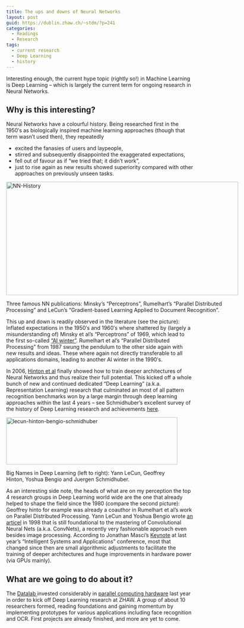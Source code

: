 ```yaml
---
title: The ups and downs of Neural Networks
layout: post
guid: https://dublin.zhaw.ch/~stdm/?p=241
categories:
  - Readings
  - Research
tags:
  - current research
  - Deep Learning
  - history
---
```

Interesting enough, the current hype topic (rightly so!) in Machine Learning is Deep Learning &#8211; which is largely the current term for ongoing research in Neural Networks.

## Why is this interesting?

Neural Networks have a colourful history. Being researched first in the 1950&#8242;s as biologically inspired machine learning approaches (though that term wasn&#8217;t used then), they repeatedly

  * excited the fanasies of users and laypeople,
  * stirred and subsequently disappointed the exaggerated expectations,
  * fell out of favour as if &#8220;we tried that; it didn&#8217;t work&#8221;,
  * just to rise again as new results showed superiority compared with other approaches on previously unseen tasks.<!--more-->

<div id="attachment_242" class="wp-caption alignnone" style="width: 635px">
  <a href="http://stdm.github.io/images/NN-History.jpg"><img class="size-large wp-image-242" title="Neural Network hisotry in writing." alt="NN-History" src="http://stdm.github.io/images/NN-History.jpg" width="625" height="305" /></a>
  
  <p class="wp-caption-text">
    Three famous NN publications: Minsky&#8217;s &#8220;Perceptrons&#8221;, Rumelhart&#8217;s &#8220;Parallel Distributed Processing&#8221; and LeCun&#8217;s &#8220;Gradient-based Learning Applied to Document Recognition&#8221;.
  </p>
</div>

This up and down is readily observed in the literature (see the picture): Inflated expectations in the 1950&#8242;s and 1960&#8242;s where shattered by (largely a misunderstanding of) Minsky et al&#8217;s &#8220;Perceptrons&#8221; of 1969, which lead to the first so-called <a href="http://en.wikipedia.org/wiki/AI_winter" target="_blank">&#8220;AI winter&#8221;</a>. Rumelhart et al&#8217;s &#8220;Parallel Distributed Processing&#8221; from 1987 swung the pendulum to the other side again with new results and ideas. These where again not directly transferable to all applications domains, leading to another AI winter in the 1990&#8242;s.

In 2006, <a href="http://www.cs.toronto.edu/~hinton/absps/ncfast.pdf" target="_blank">Hinton et al</a> finally showed how to train deeper architectures of Neural Networks and thus realize their full potential. This kicked off a whole bunch of new and continued dedicated &#8220;Deep Learning&#8221; (a.k.a. Representation Learning) research that culminated an most of all pattern recognition benchmarks won by a large margin through deep learning approaches within the last 4 years &#8211; see Schmidhuber&#8217;s excellent survey of the history of Deep Learning research and achievements <a href="http://arxiv.org/abs/1404.7828" target="_blank">here</a>.

<div id="attachment_243" class="wp-caption alignnone" style="width: 471px">
  <a href="http://stdm.github.io/images/lecun-hinton-bengio-schmidhuber.jpg"><img class="size-full wp-image-243 " title="Big 4 in DL" alt="lecun-hinton-bengio-schmidhuber" src="http://stdm.github.io/images/lecun-hinton-bengio-schmidhuber.jpg" width="461" height="127" /></a>
  
  <p class="wp-caption-text">
    Big Names in Deep Learning (left to right): Yann LeCun, Geoffrey Hinton, Yoshua Bengio and Juergen Schmidhuber.
  </p>
</div>

As an interesting side note, the heads of what are on my perception the top 4 research groups in Deep Learning world wide are the one that already helped to shape the field since the 1980 (compare the second picture): Geoffrey hinto for example was already a coauthor in Rumelhart et al&#8217;s work on Parallel Distributed Processing. Yann LeCun and Yoshua Bengio wrote <a href="http://yann.lecun.com/exdb/publis/pdf/lecun-98.pdf" target="_blank">an articel</a> in 1998 that is still foundational to the mastering of Convolutional Neural Nets (a.k.a. ConvNets), a recently very fashionable approach even besides image processing. According to Jonathan Masci&#8217;s <a href="http://www.s-i.ch/fileadmin/daten/sgaico/keynote_masci_small.zip" target="_blank">Keynote</a> at last year&#8217;s &#8220;Intelligent Systems and Applications&#8221; conference, most that changed since then are small algorithmic adjustments to facilitate the training of deeper architectures and huge improvements in hardware power (via GPUs mainly).

## What are we going to do about it?

The <a href="http://www.zhaw.ch/datalab" target="_blank">Datalab </a>invested considerably in <a href="http://www.zhaw.ch/de/zhaw/institute-zentren/uebergreifende-institute-zentren/dlab/hardware.html" target="_blank">parallel computing hardware</a> last year in order to kick off Deep Learning research at ZHAW. A group of about 10 researchers formed, reading foundations and gaining momentum by implementing prototypes for various applications including face recognition and OCR. First projects are already finished, and more are yet to come.